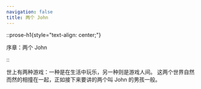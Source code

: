 ```yaml
---
navigation: false
title: 两个 John
---
```


::prose-h1{style="text-align: center;"}

序章：两个 John

::

世上有两种游戏：一种是在生活中玩乐，另一种则是游戏人间。
这两个世界自然而然的相撞在一起，正如接下来要讲的两个叫 John 的男孩一般。

